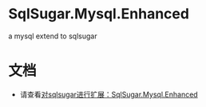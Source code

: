 # SqlSugar.Mysql.Enhanced
a mysql extend to sqlsugar
# 文档
- 请查看[对sqlsugar进行扩展：SqlSugar.Mysql.Enhanced](https://i-tech.tech/iloveu/6a4c72b3.html)
